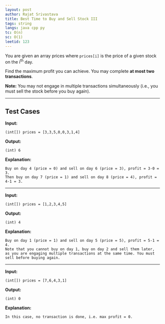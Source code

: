 ```yaml
---
layout: post
author: Rajat Srivastava
title: Best Time to Buy and Sell Stock III
tags: string
langs: java cpp py
tc: O(n)
sc: O(1)
leetid: 123
---
```


You are given an array prices where `prices[i]` is the price of a given stock on the i<sup>th</sup> day.

Find the maximum profit you can achieve. You may complete **at most two transactions**.

**Note:** You may not engage in multiple transactions simultaneously 
(i.e., you must sell the stock before you buy again).

---

## Test Cases

**Input:**
```
(int[]) prices = [3,3,5,0,0,3,1,4]
```

**Output:**
```
(int) 6
```

**Explanation:**
```
Buy on day 4 (price = 0) and sell on day 6 (price = 3), profit = 3-0 = 3.
Then buy on day 7 (price = 1) and sell on day 8 (price = 4), profit = 4-1 = 3.
```

---

**Input:**
```
(int[]) prices = [1,2,3,4,5]
```

**Output:**
```
(int) 4
```

**Explanation:**
```
Buy on day 1 (price = 1) and sell on day 5 (price = 5), profit = 5-1 = 4.
Note that you cannot buy on day 1, buy on day 2 and sell them later, 
as you are engaging multiple transactions at the same time. You must sell before buying again.
```

---

**Input:**
```
(int[]) prices = [7,6,4,3,1]
```

**Output:**
```
(int) 0
```

**Explanation:**
```
In this case, no transaction is done, i.e. max profit = 0.
```